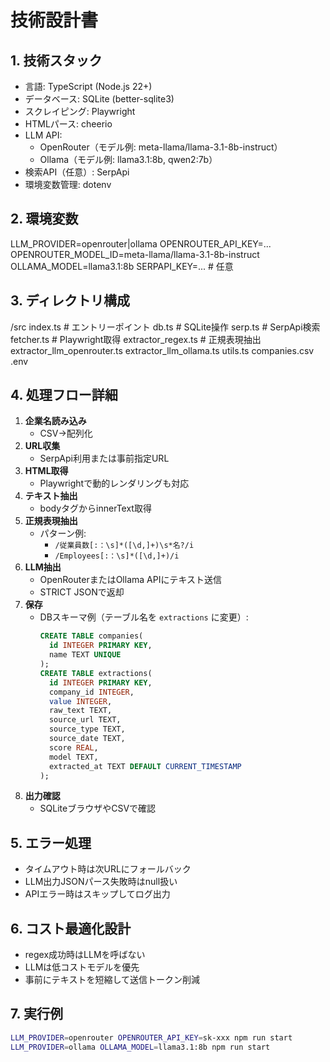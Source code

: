 # 技術設計書
## 1. 技術スタック
- 言語: TypeScript (Node.js 22+)
- データベース: SQLite (better-sqlite3)
- スクレイピング: Playwright
- HTMLパース: cheerio
- LLM API:
  - OpenRouter（モデル例: meta-llama/llama-3.1-8b-instruct）
  - Ollama（モデル例: llama3.1:8b, qwen2:7b）
- 検索API（任意）: SerpApi
- 環境変数管理: dotenv

## 2. 環境変数
LLM_PROVIDER=openrouter|ollama
OPENROUTER_API_KEY=...
OPENROUTER_MODEL_ID=meta-llama/llama-3.1-8b-instruct
OLLAMA_MODEL=llama3.1:8b
SERPAPI_KEY=... # 任意

## 3. ディレクトリ構成

/src
index.ts # エントリーポイント
db.ts # SQLite操作
serp.ts # SerpApi検索
fetcher.ts # Playwright取得
extractor_regex.ts # 正規表現抽出
extractor_llm_openrouter.ts
extractor_llm_ollama.ts
utils.ts
companies.csv
.env


## 4. 処理フロー詳細
1. **企業名読み込み**
   - CSV→配列化
2. **URL収集**
   - SerpApi利用または事前指定URL
3. **HTML取得**
   - Playwrightで動的レンダリングも対応
4. **テキスト抽出**
   - bodyタグからinnerText取得
5. **正規表現抽出**
   - パターン例:
     - `/従業員数[:：\s]*([\d,]+)\s*名?/i`
     - `/Employees[:：\s]*([\d,]+)/i`
6. **LLM抽出**
   - OpenRouterまたはOllama APIにテキスト送信
   - STRICT JSONで返却
7. **保存**
   - DBスキーマ例（テーブル名を `extractions` に変更）:
     ```sql
     CREATE TABLE companies(
       id INTEGER PRIMARY KEY,
       name TEXT UNIQUE
     );
     CREATE TABLE extractions(
       id INTEGER PRIMARY KEY,
       company_id INTEGER,
       value INTEGER,
       raw_text TEXT,
       source_url TEXT,
       source_type TEXT,
       source_date TEXT,
       score REAL,
       model TEXT,
       extracted_at TEXT DEFAULT CURRENT_TIMESTAMP
     );
     ```
8. **出力確認**
   - SQLiteブラウザやCSVで確認

## 5. エラー処理
- タイムアウト時は次URLにフォールバック
- LLM出力JSONパース失敗時はnull扱い
- APIエラー時はスキップしてログ出力

## 6. コスト最適化設計
- regex成功時はLLMを呼ばない
- LLMは低コストモデルを優先
- 事前にテキストを短縮して送信トークン削減

## 7. 実行例
```bash
LLM_PROVIDER=openrouter OPENROUTER_API_KEY=sk-xxx npm run start
LLM_PROVIDER=ollama OLLAMA_MODEL=llama3.1:8b npm run start
